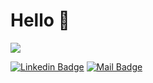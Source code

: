 


<h1>Hello  👋</h1>

![](https://komarev.com/ghpvc/?username=furkanaydgn)


[![Linkedin Badge](https://img.shields.io/badge/linkedin-%230077B5.svg?&style=for-the-badge&logo=linkedin&logoColor=white)](https://www.linkedin.com/in/furkanaydogan/)
[![Mail Badge](https://img.shields.io/badge/furkanaydogance@gmail.com-c14438?style=for-the-badge&logo=Gmail&logoColor=white&link=mailto:furkanaydogance@gmail.com)](mailto:furkanaydogance@gmail.com)


<br>
